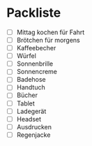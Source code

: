 <!--
author: Christian Golnik

language: de

@style
.lia-effect__circle {
display: none !important;
}

@media (min-width: 600px) {
.newspaper {
column-count: 2;
column-gap: 40px;
column-rule: 1px solid lightblue;
}
}

h1, h2, h3, h4, h5, h6 {
column-span: all;
}

.cb {
break-before: column;
}
@end

mode: Presentation

@onload
window.LIA.settings.font_size = 2
@end

\-->

# Packliste

- [ ] Mittag kochen für Fahrt
- [ ] Brötchen für morgens
- [ ] Kaffeebecher
- [ ] Würfel
- [ ] Sonnenbrille
- [ ] Sonnencreme
- [ ] Badehose
- [ ] Handtuch
- [ ] Bücher
- [ ] Tablet
- [ ] Ladegerät
- [ ] Headset
- [ ] Ausdrucken
- [ ] Regenjacke